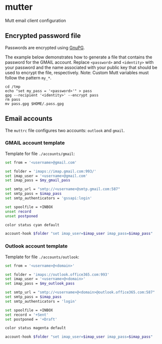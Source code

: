 # mutter

Mutt email client configuration

## Encrypted password file

Passwords are encrypted using [GnuPG](https://gnupg.org/).

The example below demonstrates how to generate a file that contains the password for the GMAIL account.
Replace `<password>` and `<identity>` with your password and the name associated with your public key that should be used to encrypt the file, respectively. Note: Custom Mutt variables must follow the pattern `my_*`.

```None
cd /tmp
echo "set my_pass = '<password>'" > pass
gpg --recipient '<identity>' --encrypt pass
rm pass
mv pass.gpg $HOME/.pass.gpg
```

## Email accounts

The `muttrc` file configures two accounts: `outlook` and `gmail`.

### GMAIL account template

Template for file `./accounts/gmail`:

```bash
set from = '<username>@gmail.com'

set folder = 'imaps://imap.gmail.com:993/'
set imap_user = '<username>@gmail.com'
set imap_pass = $my_gmail_pass

set smtp_url = "smtp://<username>@smtp.gmail.com:587"
set smtp_pass = $imap_pass
set smtp_authenticators = 'gssapi:login'

set spoolfile = +INBOX
unset record
unset postponed

color status cyan default

account-hook $folder "set imap_user=$imap_user imap_pass=$imap_pass"
```


### Outlook account template

Template for file `./accounts/outlook`:

```bash
set from = '<username>@<domain>'

set folder = 'imaps://outlook.office365.com:993'
set imap_user = '<username>@<domain>'
set imap_pass = $my_outlook_pass

set smtp_url = "smtp://<username>@<domain>@outlook.office365.com:587"
set smtp_pass = $imap_pass
set smtp_authenticators = 'login'

set spoolfile = +INBOX
set record = '+Sent'
set postponed = '+Draft'

color status magenta default

account-hook $folder "set imap_user=$imap_user imap_pass=$imap_pass"
```
